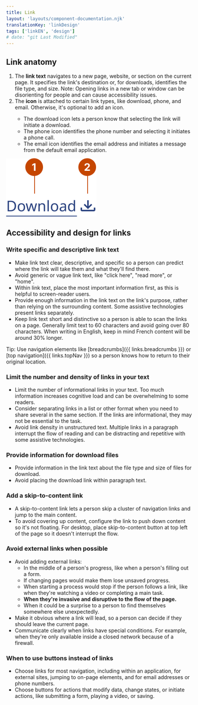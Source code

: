 ```yaml
---
title: Link
layout: 'layouts/component-documentation.njk'
translationKey: 'linkDesign'
tags: ['linkEN', 'design']
# date: "git Last Modified"
---
```


## Link anatomy

<ol class="anatomy-list">
  <li>The <strong>link text</strong> navigates to a new page, website, or section on the current page. It specifies the link's destination or, for downloads, identifies the file type, and size. Note: Opening links in a new tab or window can be disorienting for people and can cause accessibility issues.</li>
  <li>The <strong>icon</strong> is attached to certain link types, like download, phone, and email. Otherwise, it's optional to add an icon.</li>
  <ul>
    <li>The download icon lets a person know that selecting the link will initiate a download.</li>
    <li>The phone icon identifies the phone number and selecting it initiates a phone call.</li>
    <li>The email icon identifies the email address and initiates a message from the default email application.</li>
  </ul>
</ol>

<img class="b-sm b-default p-400" src="/images/en/components/anatomy/gcds-link-anatomy.svg" alt="An image of the anatomy." />

## Accessibility and design for links

### Write specific and descriptive link text

- Make link text clear, descriptive, and specific so a person can predict where the link will take them and what they'll find there.
- Avoid generic or vague link text, like "click here", "read more", or "home".
- Within link text, place the most important information first, as this is helpful to screen-reader users.
- Provide enough information in the link text on the link's purpose, rather than relying on the surrounding content. Some assistive technologies present links separately.
- Keep link text short and distinctive so a person is able to scan the links on a page. Generally limit text to 60 characters and avoid going over 80 characters. When writing in English, keep in mind French content will be around 30% longer.

Tip: Use navigation elements like [breadcrumbs]({{ links.breadcrumbs }}) or [top navigation]({{ links.topNav }}) so a person knows how to return to their original location.

### Limit the number and density of links in your text

- Limit the number of informational links in your text. Too much information increases cognitive load and can be overwhelming to some readers.
- Consider separating links in a list or other format when you need to share several in the same section. If the links are informational, they may not be essential to the task.
- Avoid link density in unstructured text. Multiple links in a paragraph interrupt the flow of reading and can be distracting and repetitive with some assistive technologies.

### Provide information for download files

- Provide information in the link text about the file type and size of files for download.
- Avoid placing the download link within paragraph text.

### Add a skip-to-content link

- A skip-to-content link lets a person skip a cluster of navigation links and jump to the main content.
- To avoid covering up content, configure the link to push down content so it's not floating. For desktop, place skip-to-content button at top left of the page so it doesn't interrupt the flow.

### Avoid external links when possible

- Avoid adding external links:
  - In the middle of a person's progress, like when a person's filling out a form.
  - If changing pages would make them lose unsaved progress.
  - When starting a process would stop if the person follows a link, like when they're watching a video or completing a main task.
  - **When they're invasive and disruptive to the flow of the page.**
  - When it could be a surprise to a person to find themselves somewhere else unexpectedly.
- Make it obvious where a link will lead, so a person can decide if they should leave the current page.
- Communicate clearly when links have special conditions. For example, when they're only available inside a closed network because of a firewall.

### When to use buttons instead of links

- Choose links for most navigation, including within an application, for external sites, jumping to on-page elements, and for email addresses or phone numbers.
- Choose buttons for actions that modify data, change states, or initiate actions, like submitting a form, playing a video, or saving.
